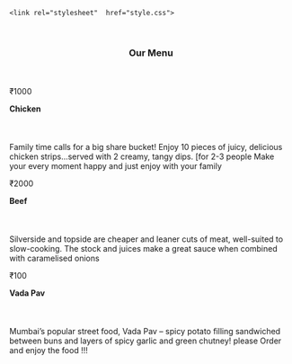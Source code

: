 

<html>
  <head>
  <meta charset="utf-8">
  <meta name="viewport" content="width=device-width, initial-scale=1">

    <link rel="stylesheet"  href="style.css">
 
  
  </head>
<body>
  
   
<br>
  <!--main content --><l>

  <center><h3>Our Menu</h3></center>
  <div id="container">
  <br><br>
  <div class=" col-sm-12  col-md-6 col-lg-4 " id="si">
  <span>₹1000</span>  <p>
    <b> Chicken</b>
    <br><br><br><br>
   Family time calls for a big share bucket! Enjoy 10 pieces of juicy, delicious chicken strips...served with 2 creamy, tangy dips. [for 2-3 people
   Make your every moment happy and just enjoy  with your family
  </p></div>
  
  <div class="col-md-6 col-sm-12 col-lg-4" id="sid">
   <span>₹2000</span> <p>
    <b>Beef</b>
     <br><br><br><br>
    Silverside and topside are cheaper and leaner cuts of meat, well-suited to slow-cooking. The stock and juices make a great sauce when combined with caramelised onions  
  </p></div> 
  
  <div class="col-md-12 col-sm-12 col-lg-4" id="sidd">
   <span>₹100</span> <p>
   <b>Vada Pav</b>
    <br><br><br><br>
    Mumbai’s popular street food, Vada Pav – spicy potato filling sandwiched between buns and layers of spicy garlic and green chutney!
      please Order and enjoy the food !!!
    </p></div>
   
   
   
 
  </div>
  

</l>
  
  
  
  
  
  
  
  
  
</body>
</html>


    
 
       

  
  
  
  
  
  
  
  
  



     
        
        
        
        
    
   
   
   
 
  

